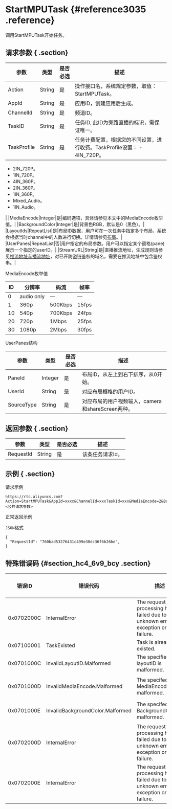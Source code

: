 # StartMPUTask {#reference3035 .reference}

调用StartMPUTask开始任务。

## 请求参数 { .section}

|参数|类型|是否必选|描述|
|--|--|----|--|
|Action|String|是|操作接口名，系统规定参数，取值：StartMPUTask。|
|AppId|String|是|应用ID，创建应用后生成。|
|ChannelId|String|是|频道ID。|
|TaskID|String|是|任务ID, 此ID为旁路直播的标识，需保证唯一。|
|TaskProfile|String|是|任务计费配置，根据您的不同设置，进行收费。TaskProfile设置： -   4IN\_720P。
-   2IN\_720P。
-   1IN\_720P。
-   4IN\_360P。
-   2IN\_360P。
-   1IN\_360P。
-   Mixed\_Audio。
-   1IN\_Audio。

 |
|MediaEncode|Integer|是|编码选项，具体请参见本文中的MediaEncode枚举值。|
|BackgroundColor|Integer|是|背景色RGB，默认是0（黑色）。|
|LayoutIds|RepeatList|是|布局ID数据，用户可在一次任务中指定多个布局，系统会根据当时channel中的人数进行切换。详情请参见[布局](../../../../cn.zh-CN/录制&旁路直播/布局.md#)。|
|UserPanes|RepeatList|否|用户指定的布局参数。用户可以指定某个窗格\(pane\)展示一个指定的userID。|
|StreamURL|String|是|直播推流地址，生成规则请参见[推流地址与播流地址](https://helpcdn.aliyun.com/document_detail/87396.html)，对已开防盗链鉴权的域名，需要在推流地址中包含鉴权串。|

MediaEncode枚举值

|ID|分辨率|码流|帧率|
|--|---|--|--|
|0|audio only|—|—|
|1|360p|500Kbps|15fps|
|10|540p|700Kbps|24fps|
|20|720p|1Mbps|25fps|
|30|1080p|2Mbps|30fps|

UserPanes结构

|参数|类型|是否必选|描述|
|--|--|----|--|
|PaneId|Integer|是|布局ID，从左上到右下排序，从0开始。|
|UserId|String|是|对应布局框格的用户ID。|
|SourceType|String|是|对应布局的用户视频输入，camera和shareScreen两种。|

## 返回参数 { .section}

|参数|类型|是否必选|描述|
|--|--|----|--|
|RequestId|String|是|该条任务请求Id。|

## 示例 { .section}

请求示例

```
https://rtc.aliyuncs.com?Action=StartMPUTask&AppId=xxxx&ChannelId=xxxTaskId=xxx&MediaEncode=2&BackgroundColor=0&LayoutIds.1=1&LayoutIds.2=2&UserPanes.0.PaneId=xxx&UserPanes.0.UserId=xxx&UserPanes.0.SourceType=xxx&UserPanes.1.PaneId=xxx&UserPanes.1.UserId=xxx&UserPanes.1.SourceType=xxx&StreamURL=xxx&<公共请求参数>
```

正常返回示例

`JSON`格式

```language-json
{
  "RequestId": "760bad53276431c499e30dc36f6b26be", 
}
```

## 特殊错误码 {#section_hc4_6v9_bcy .section}

|错误ID|错误代码|描述|Http 状态码|语义|
|----|----|--|--------|--|
|0x0702000C|InternalError|The request processing has failed due to some unknown error, exception or failure.|500|内部错误。|
|0x07100001|TaskExisted|Task is already existed.|200|任务已存在。|
|0x0701000C|InvalidLayoutID.Malformed|The specified layoutID is malformed.|400|参数LayoutId错误。|
|0x0701000D|InvalidMediaEncode.Malformed|The specifed MediaEncode is malformed.|400|参数MediaEncode错误|
|0x0701000E|InvalidBackgroundColor.Malformed|The specifed BackgroundColoris malformed.|400|参数BackgroundColor错误。|
|0x0702000D|InternalError|The request processing has failed due to some unknown error, exception or failure.|500|内部错误。|
|0x0702000E|InternalError|The request processing has failed due to some unknown error, exception or failure.|500|内部错误。|

